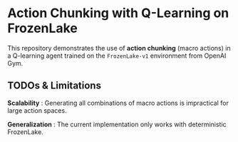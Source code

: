 # Action Chunking with Q-Learning on FrozenLake

This repository demonstrates the use of **action chunking** (macro actions) in a Q-learning agent trained on the `FrozenLake-v1` environment from OpenAI Gym.

## TODOs & Limitations

**Scalability** : Generating all combinations of macro actions is impractical for large action spaces.

**Generalization** : The current implementation only works with deterministic FrozenLake.
